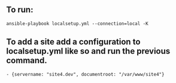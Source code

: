 ## To run:

``ansible-playbook localsetup.yml --connection=local -K``

## To add a site add a configuration to localsetup.yml like so and run the previous command.

``- {servername: "site4.dev", documentroot: "/var/www/site4"}``